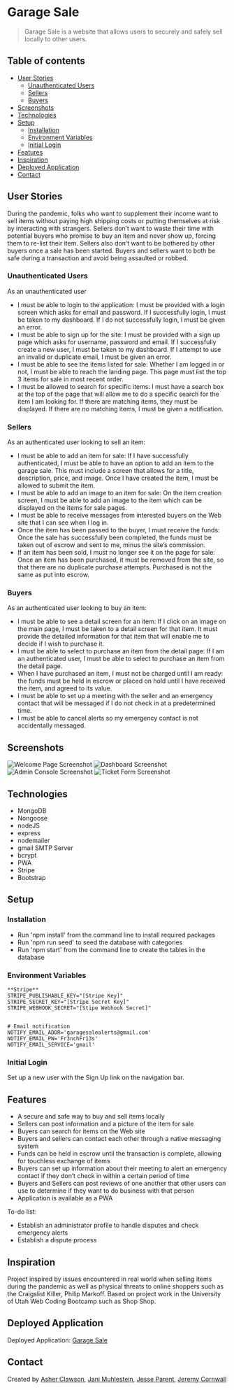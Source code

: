 # Garage Sale

> Garage Sale is a website that allows users to securely and safely sell locally to other users.

## Table of contents

- [User Stories](#user-stories)
  - [Unauthenticated Users](#unauthenticated-users)
  - [Sellers](#sellers)
  - [Buyers](#buyers)
- [Screenshots](#screenshots)
- [Technologies](#technologies)
- [Setup](#setup)
  - [Installation](#installation)
  - [Environment Variables](#environment-variables)
  - [Initial Login](#initial-login)
- [Features](#features)
- [Inspiration](#inspiration)
- [Deployed Application](#deployed-application)
- [Contact](#contact)

## User Stories

During the pandemic, folks who want to supplement their income want to sell items without paying high shipping costs or putting themselves at risk by interacting with strangers. Sellers don’t want to waste their time with potential buyers who promise to buy an item and never show up, forcing them to re-list their item. Sellers also don’t want to be bothered by other buyers once a sale has been started. Buyers and sellers want to both be safe during a transaction and avoid being assaulted or robbed.

### Unauthenticated Users

As an unauthenticated user

- I must be able to login to the application: I must be provided with a login screen which asks for email and password. If I successfully login, I must be taken to my dashboard. If I do not successfully login, I must be given an error.
- I must be able to sign up for the site: I must be provided with a sign up page which asks for username, password and email. If I successfully create a new user, I must be taken to my dashboard. If I attempt to use an invalid or duplicate email, I must be given an error.
- I must be able to see the items listed for sale: Whether I am logged in or not, I must be able to reach the landing page. This page must list the top 3 items for sale in most recent order.
- I must be allowed to search for specific items: I must have a search box at the top of the page that will allow me to do a specific search for the item I am looking for. If there are matching items, they must be displayed. If there are no matching items, I must be given a notification.

### Sellers

As an authenticated user looking to sell an item:

- I must be able to add an item for sale: If I have successfully authenticated, I must be able to have an option to add an item to the garage sale. This must include a screen that allows for a title, description, price, and image. Once I have created the item, I must be allowed to submit the item.
- I must be able to add an image to an item for sale: On the item creation screen, I must be able to add an image to the item which can be displayed on the items for sale pages.
- I must be able to receive messages from interested buyers on the Web site that I can see when I log in.
- Once the item has been passed to the buyer, I must receive the funds: Once the sale has successfully been completed, the funds must be taken out of escrow and sent to me, minus the site’s commission.
- If an item has been sold, I must no longer see it on the page for sale: Once an item has been purchased, it must be removed from the site, so that there are no duplicate purchase attempts. Purchased is not the same as put into escrow.

### Buyers

As an authenticated user looking to buy an item:

- I must be able to see a detail screen for an item: If I click on an image on the main page, I must be taken to a detail screen for that item. It must provide the detailed information for that item that will enable me to decide if I wish to purchase it.
- I must be able to select to purchase an item from the detail page: If I am an authenticated user, I must be able to select to purchase an item from the detail page.
- When I have purchased an item, I must not be charged until I am ready: the funds must be held in escrow or placed on hold until I have received the item, and agreed to its value.
- I must be able to set up a meeting with the seller and an emergency contact that will be messaged if I do not check in at a predetermined time.
- I must be able to cancel alerts so my emergency contact is not accidentally messaged.

## Screenshots

![Welcome Page Screenshot](./screenshots/welcome.png)
![Dashboard Screenshot](./screenshots/dashboard.png)
![Admin Console Screenshot](./screenshots/admin.png)
![Ticket Form Screenshot](./screenshots/ticket.png)

## Technologies

- MongoDB
- Nongoose
- nodeJS
- express
- nodemailer
- gmail SMTP Server
- bcrypt
- PWA
- Stripe
- Bootstrap

## Setup

### Installation

- Run 'npm install' from the command line to install required packages
- Run 'npm run seed' to seed the database with categories
- Run 'npm start' from the command line to create the tables in the database

### Environment Variables

```
**Stripe**
STRIPE_PUBLISHABLE_KEY="[Stripe Key]"
STRIPE_SECRET_KEY="[Stripe Secret Key]"
STRIPE_WEBHOOK_SECRET="[Stipe Webhook Secret]"


# Email notification
NOTIFY_EMAIL_ADDR='garagesalealerts@gmail.com'
NOTIFY_EMAIL_PW='Fr3nchFr13s'
NOTIFY_EMAIL_SERVICE='gmail'
```

### Initial Login

Set up a new user with the Sign Up link on the navigation bar.

## Features

- A secure and safe way to buy and sell items locally
- Sellers can post information and a picture of the item for sale
- Buyers can search for items on the Web site
- Buyers and sellers can contact each other through a native messaging system
- Funds can be held in escrow until the transaction is complete, allowing for touchless exchange of items
- Buyers can set up information about their meeting to alert an emergency contact if they don’t check in within a certain period of time
- Buyers and Sellers can post reviews of one another that other users can use to determine if they want to do business with that person
- Application is available as a PWA

To-do list:

- Establish an administrator profile to handle disputes and check emergency alerts
- Establish a dispute process

## Inspiration

Project inspired by issues encountered in real world when selling items during the pandemic as well as physical threats to online shoppers such as the Craigslist Killer, Philip Markoff. Based on project work in the University of Utah Web Coding Bootcamp such as Shop Shop.

## Deployed Application

Deployed Application: [Garage Sale](https://garage-sale-project.herokuapp.com/)

## Contact

Created by [Asher Clawson](https://github.com/KingPogona), [Jani Muhlestein](https://github.com/janimuhlestein), [Jesse Parent](https://github.com/jesseparent), [Jeremy Cornwall](https://github.com/cornwalljeremy)
